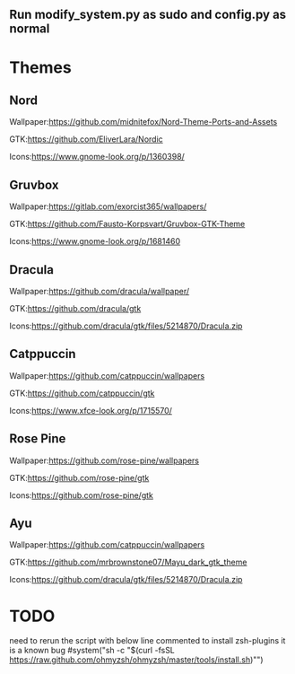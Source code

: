 ## Run modify_system.py as sudo and config.py as normal

# Themes

## Nord

Wallpaper:https://github.com/midnitefox/Nord-Theme-Ports-and-Assets

GTK:https://github.com/EliverLara/Nordic

Icons:https://www.gnome-look.org/p/1360398/

## Gruvbox

Wallpaper:https://gitlab.com/exorcist365/wallpapers/

GTK:https://github.com/Fausto-Korpsvart/Gruvbox-GTK-Theme

Icons:https://www.gnome-look.org/p/1681460

## Dracula

Wallpaper:https://github.com/dracula/wallpaper/

GTK:https://github.com/dracula/gtk

Icons:https://github.com/dracula/gtk/files/5214870/Dracula.zip

## Catppuccin

Wallpaper:https://github.com/catppuccin/wallpapers

GTK:https://github.com/catppuccin/gtk

Icons:https://www.xfce-look.org/p/1715570/

## Rose Pine

Wallpaper:https://github.com/rose-pine/wallpapers

GTK:https://github.com/rose-pine/gtk

Icons:https://github.com/rose-pine/gtk

## Ayu

Wallpaper:https://github.com/catppuccin/wallpapers

GTK:https://github.com/mrbrownstone07/Mayu_dark_gtk_theme

Icons:https://github.com/dracula/gtk/files/5214870/Dracula.zip

# TODO

need to rerun the script with below line commented to install zsh-plugins it is a known bug
#system("sh -c \"$(curl -fsSL https://raw.github.com/ohmyzsh/ohmyzsh/master/tools/install.sh)\"")
